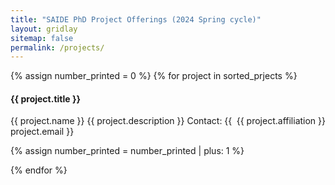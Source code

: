 ```yaml
---
title: "SAIDE PhD Project Offerings (2024 Spring cycle)"
layout: gridlay
sitemap: false
permalink: /projects/
--- 
```

{% assign number_printed = 0 %}
{% for project in sorted_prjects %}

<div class="col-sm-12 clearfix" markdown="1">
<h4>{{ project.title }}</h4>
{{ project.name }} <span style="float:right;"> {{ project.affiliation }} </span>
{{ project.description }}
Contact: {{ project.email }}
</div>

{% assign number_printed = number_printed | plus: 1 %}

{% endfor %}